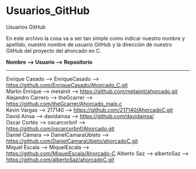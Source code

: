 # Usuarios_GitHub
Usuarios GitHub

En este archivo la cosa va a ser tan simple como indicar nuestro nombre y apellido, nuestro nombre de usuario GitHub y la dirección de nuestro GitHub del proyecto del ahorcado en C.

**Nombre --> Usuario --> Repositorio**
***
Enrique Casado --> EnriqueCasado --> https://github.com/EnriqueCasado/Ahorcado_C.git  
Martin Enrique --> metainit --> https://github.com/metainit/ahorcado.git  
Alejandro Carrero --> theGcarrer --> https://github.com/theGcarrer/Ahorcado_malo.c  
Kevin Vargas --> 217140 --> https://github.com/217140/AhorcadoC.git  
David Ainsa --> davidainsa --> https://github.com/davidainsa/  
Oscar Cortés --> oscarcorbnf --> https://github.com/oscarcorbnf/Ahorcado.git  
Daniel Cámara --> DanielCamaraUbieto --> https://github.com/DanielCamaraUbieto/ahorcadoC.git  
Miquel Escala --> MiquelEscala --> https://github.com/MiquelEscala/Ahorcado-C
Alberto Saz --> albertoSaz --> https://github.com/albertoSaz/ahorcadoC.git
